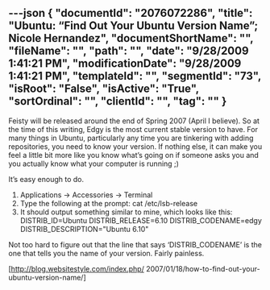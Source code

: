 ---json
{
  "documentId": "2076072286",
  "title": "Ubuntu: “Find Out Your Ubuntu Version Name”; Nicole Hernandez",
  "documentShortName": "",
  "fileName": "",
  "path": "",
  "date": "9/28/2009 1:41:21 PM",
  "modificationDate": "9/28/2009 1:41:21 PM",
  "templateId": "",
  "segmentId": "73",
  "isRoot": "False",
  "isActive": "True",
  "sortOrdinal": "",
  "clientId": "",
  "tag": ""
}
---

Feisty will be released around the end of Spring 2007 (April I believe). So at the time of this writing, Edgy is the most current stable version to have. For many things in Ubuntu, particularly any time you are tinkering with adding repositories, you need to know your version. If nothing else, it can make you feel a little bit more like you know what’s going on if someone asks you and you actually know what your computer is running ;)

It’s easy enough to do.

1) Applications -&gt; Accessories -&gt; Terminal
2) Type the following at the prompt:
cat /etc/lsb-release
3) It should output something similar to mine, which looks like this:
DISTRIB_ID=Ubuntu
DISTRIB_RELEASE=6.10
DISTRIB_CODENAME=edgy
DISTRIB_DESCRIPTION=&quot;Ubuntu 6.10&quot;

Not too hard to figure out that the line that says ‘DISTRIB_CODENAME’ is the one that tells you the name of your version. Fairly painless.

[http://blog.websitestyle.com/index.php/
    2007/01/18/how-to-find-out-your-ubuntu-version-name/]
